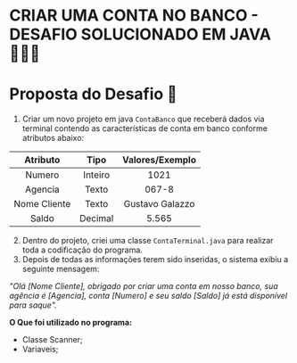 # CRIAR UMA CONTA NO BANCO - DESAFIO SOLUCIONADO EM JAVA 👨🏻‍💻

# Proposta do Desafio 🚀

1. Criar um novo projeto em java ```ContaBanco``` que receberá dados via terminal contendo as características de conta em banco conforme atributos abaixo:

| Atributo | Tipo | Valores/Exemplo |
| :---: | :---: | :---: |
| Numero | Inteiro | 1021 |
| Agencia | Texto | 067-8 |
| Nome Cliente | Texto | Gustavo Galazzo |
| Saldo | Decimal | 5.565| 

2. Dentro do projeto, criei uma classe ```ContaTerminal.java``` para realizar toda a codificação do programa.
3. Depois de todas as informações terem sido inseridas, o sistema exibiu a seguinte mensagem:

*"Olá [Nome Cliente], obrigado por criar uma conta em nosso banco, sua agência é [Agencia], conta [Numero] e seu saldo [Saldo] já está disponível para saque".*

**O Que foi utilizado no programa:**

- Classe Scanner;
- Variaveis;
